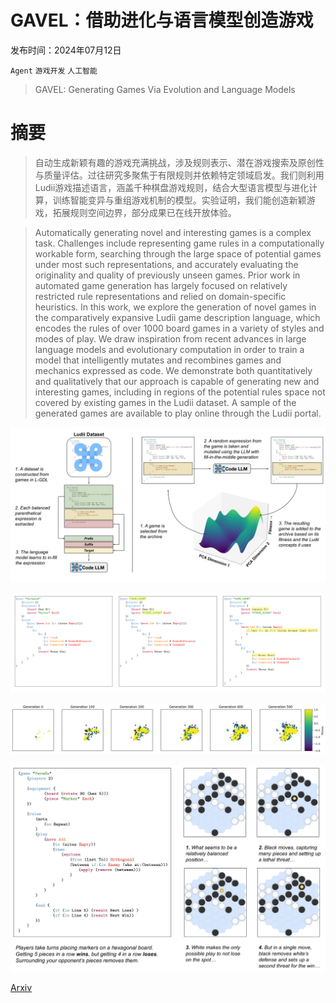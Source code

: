 # GAVEL：借助进化与语言模型创造游戏

发布时间：2024年07月12日

`Agent` `游戏开发` `人工智能`

> GAVEL: Generating Games Via Evolution and Language Models

# 摘要

> 自动生成新颖有趣的游戏充满挑战，涉及规则表示、潜在游戏搜索及原创性与质量评估。过往研究多聚焦于有限规则并依赖特定领域启发。我们则利用Ludii游戏描述语言，涵盖千种棋盘游戏规则，结合大型语言模型与进化计算，训练智能变异与重组游戏机制的模型。实验证明，我们能创造新颖游戏，拓展规则空间边界，部分成果已在线开放体验。

> Automatically generating novel and interesting games is a complex task. Challenges include representing game rules in a computationally workable form, searching through the large space of potential games under most such representations, and accurately evaluating the originality and quality of previously unseen games. Prior work in automated game generation has largely focused on relatively restricted rule representations and relied on domain-specific heuristics. In this work, we explore the generation of novel games in the comparatively expansive Ludii game description language, which encodes the rules of over 1000 board games in a variety of styles and modes of play. We draw inspiration from recent advances in large language models and evolutionary computation in order to train a model that intelligently mutates and recombines games and mechanics expressed as code. We demonstrate both quantitatively and qualitatively that our approach is capable of generating new and interesting games, including in regions of the potential rules space not covered by existing games in the Ludii dataset. A sample of the generated games are available to play online through the Ludii portal.

![GAVEL：借助进化与语言模型创造游戏](../../../paper_images/2407.09388/x1.png)

![GAVEL：借助进化与语言模型创造游戏](../../../paper_images/2407.09388/x2.png)

![GAVEL：借助进化与语言模型创造游戏](../../../paper_images/2407.09388/archive_plot.png)

![GAVEL：借助进化与语言模型创造游戏](../../../paper_images/2407.09388/x3.png)

[Arxiv](https://arxiv.org/abs/2407.09388)